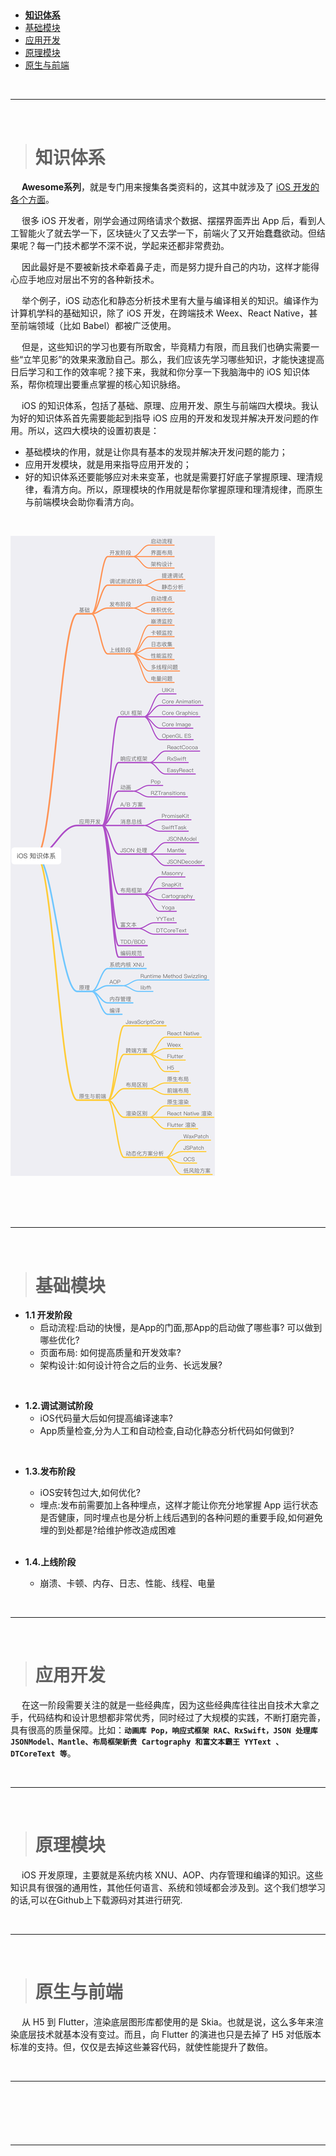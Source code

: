 > <h2 id=""></h2>
- [**知识体系**](#知识体系)
- [基础模块](#基础模块)
- [应用开发](#应用开发)
- [原理模块](#原理模块)
- [原生与前端](#原生与前端)




<br/>

***
<br/>

> <h1 id='知识体系'>知识体系</h1>

&emsp; **Awesome系列**，就是专门用来搜集各类资料的，这其中就涉及了 [iOS 开发的各个方面](https://github.com/vsouza/awesome-ios)。

&emsp; 很多 iOS 开发者，刚学会通过网络请求个数据、摆摆界面弄出 App 后，看到人工智能火了就去学一下，区块链火了又去学一下，前端火了又开始蠢蠢欲动。但结果呢？每一门技术都学不深不说，学起来还都非常费劲。

&emsp; 因此最好是不要被新技术牵着鼻子走，而是努力提升自己的内功，这样才能得心应手地应对层出不穷的各种新技术。


&emsp; 举个例子，iOS 动态化和静态分析技术里有大量与编译相关的知识。编译作为计算机学科的基础知识，除了 iOS 开发，在跨端技术 Weex、React Native，甚至前端领域（比如 Babel）都被广泛使用。

&emsp; 但是，这些知识的学习也要有所取舍，毕竟精力有限，而且我们也确实需要一些“立竿见影”的效果来激励自己。那么，我们应该先学习哪些知识，才能快速提高日后学习和工作的效率呢？接下来，我就和你分享一下我脑海中的 iOS 知识体系，帮你梳理出要重点掌握的核心知识脉络。

&emsp; iOS 的知识体系，包括了基础、原理、应用开发、原生与前端四大模块。我认为好的知识体系首先需要能起到指导 iOS 应用的开发和发现并解决开发问题的作用。所以，这四大模块的设置初衷是：
- 基础模块的作用，就是让你具有基本的发现并解决开发问题的能力；
- 应用开发模块，就是用来指导应用开发的；
- 好的知识体系还要能够应对未来变革，也就是需要打好底子掌握原理、理清规律，看清方向。所以，原理模块的作用就是帮你掌握原理和理清规律，而原生与前端模块会助你看清方向。


<br/>

![iOS知识体系](https://raw.githubusercontent.com/harleyGit/StudyNotes/master/Pictures/a0_0.webp)

<br/>
<br/>


<br/>

***
<br/>

> <h1 id='基础模块'>基础模块</h1>


- **1.1 开发阶段**
	- 启动流程:启动的快慢，是App的门面,那App的启动做了哪些事? 可以做到哪些优化?
	- 页面布局: 如何提高质量和开发效率?
	- 架构设计:如何设计符合之后的业务、长远发展?


<br/>

- **1.2.调试测试阶段**
	- iOS代码量大后如何提高编译速率?
	- App质量检查,分为人工和自动检查,自动化静态分析代码如何做到?

<br/>

- **1.3.发布阶段**
	- iOS安转包过大,如何优化?
	- 埋点:发布前需要加上各种埋点，这样才能让你充分地掌握 App 运行状态是否健康，同时埋点也是分析上线后遇到的各种问题的重要手段,如何避免埋的到处都是?给维护修改造成困难
	<br/>

- **1.4.上线阶段**
	- 崩溃、卡顿、内存、日志、性能、线程、电量







<br/>

***
<br/>

> <h1 id='应用开发'>应用开发</h1>
&emsp; 在这一阶段需要关注的就是一些经典库，因为这些经典库往往出自技术大拿之手，代码结构和设计思想都非常优秀，同时经过了大规模的实践，不断打磨完善，具有很高的质量保障。比如：**`动画库 Pop，响应式框架 RAC、RxSwift，JSON 处理库 JSONModel、Mantle、布局框架新贵 Cartography 和富文本霸王 YYText 、DTCoreText 等`**。




<br/>

***
<br/>

> <h1 id='原理模块'>原理模块</h1>

&emsp; iOS 开发原理，主要就是系统内核 XNU、AOP、内存管理和编译的知识。这些知识具有很强的通用性，其他任何语言、系统和领域都会涉及到。这个我们想学习的话,可以在Github上下载源码对其进行研究.





<br/>

***
<br/>

> <h1 id='原生与前端'>原生与前端</h1>

&emsp; 从 H5 到 Flutter，渲染底层图形库都使用的是 Skia。也就是说，这么多年来渲染底层技术就基本没有变过。而且，向 Flutter 的演进也只是去掉了 H5 对低版本标准的支持。但，仅仅是去掉这些兼容代码，就使性能提升了数倍。





<br/>

***
<br/>

> <h1 id=''></h1>




<br/>

***
<br/>

> <h1 id=''></h1>



